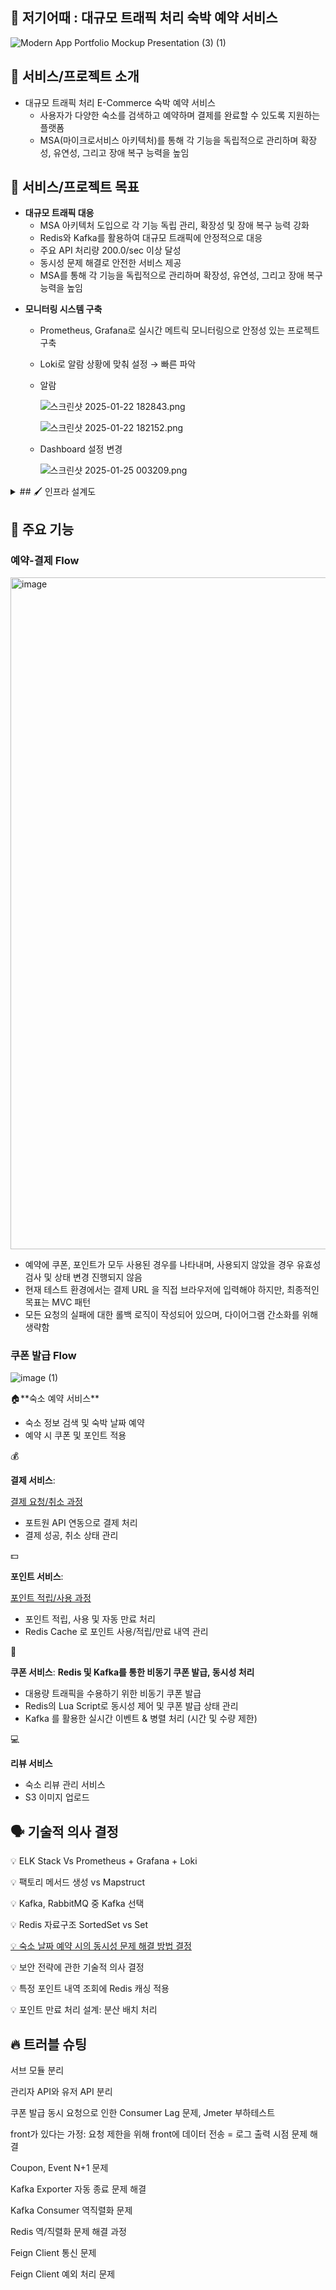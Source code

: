 ## 🏡 저기어때 : 대규모 트래픽 처리 숙박 예약 서비스

![Modern App Portfolio Mockup Presentation (3) (1)](https://github.com/user-attachments/assets/61b3d03e-f550-451f-9dab-c6416631ee1c)


## 👋 서비스/프로젝트 소개

<aside>

- 대규모 트래픽 처리 E-Commerce 숙박 예약 서비스
    - 사용자가 다양한 숙소를 검색하고 예약하며 결제를 완료할 수 있도록 지원하는 플랫폼
    - MSA(마이크로서비스 아키텍처)를 통해 각 기능을 독립적으로 관리하며 확장성, 유연성, 그리고 장애 복구 능력을 높임
</aside>

## 👑 서비스/프로젝트 목표

<aside>

- **대규모 트래픽 대응**
    - MSA 아키텍처 도입으로 각 기능 독립 관리, 확장성 및 장애 복구 능력 강화
    - Redis와 Kafka를 활용하여 대규모 트래픽에 안정적으로 대응
    - 주요 API 처리량 200.0/sec 이상 달성
    - 동시성 문제 해결로 안전한 서비스 제공
    - MSA를 통해 각 기능을 독립적으로 관리하며 확장성, 유연성, 그리고 장애 복구 능력을 높임
</aside>

<aside>

- **모니터링 시스템 구축**
    - Prometheus, Grafana로 실시간 메트릭 모니터링으로 안정성 있는 프로젝트 구축
    - Loki로 알람 상황에 맞춰 설정 → 빠른 파악
    - 알람
        
        ![스크린샷 2025-01-22 182843.png](attachment:d58871cc-23e4-4837-aa3d-aa478597fa36:스크린샷_2025-01-22_182843.png)
        
        ![스크린샷 2025-01-22 182152.png](attachment:f4417e35-8449-41cb-b06a-247e0fee4766:스크린샷_2025-01-22_182152.png)
        
    - Dashboard 설정 변경
        
        ![스크린샷 2025-01-25 003209.png](attachment:1995fe8e-6ad6-467b-b9c0-d5c11eb06432:스크린샷_2025-01-25_003209.png)
        
</aside>

<details>
<summary>## 🖌 인프라 설계도</summary>
![제목 없는 다이어그램 drawio](https://github.com/user-attachments/assets/fc4cbd06-5619-484b-839d-bc6734ab42f7)
</details>

## 📄 주요 기능

### 예약-결제 Flow

<img width="1075" alt="image" src="https://github.com/user-attachments/assets/1dbcfbbc-5454-43c3-9da4-8d0c474e3cf9" />


- 예약에 쿠폰, 포인트가 모두 사용된 경우를 나타내며, 사용되지 않았을 경우 유효성 검사 및 상태 변경 진행되지 않음
- 현재 테스트 환경에서는 결제 URL 을 직접 브라우저에 입력해야 하지만, 최종적인 목표는 MVC 패턴
- 모든 요청의 실패에 대한 롤백 로직이 작성되어 있으며, 다이어그램 간소화를 위해 생략함

### 쿠폰 발급 Flow

![image (1)](https://github.com/user-attachments/assets/059c7716-6669-4c3b-854a-5464d080f135)

<aside>
🏠**숙소 예약 서비스**

- 숙소 정보 검색 및 숙박 날짜 예약
- 예약 시 쿠폰 및 포인트 적용
</aside>

<aside>
💰

**결제 서비스**:

[결제 요청/취소 과정](https://www.notion.so/7ecd7621e166448fb5dc606708f38c55?pvs=21)

- 포트원 API 연동으로 결제 처리
- 결제 성공, 취소 상태 관리
</aside>

<aside>
💵

**포인트 서비스**:

[포인트 적립/사용 과정](https://www.notion.so/1842dc3ef514812e81b8cdd71a7e2231?pvs=21)

- 포인트 적립, 사용 및 자동 만료 처리
- Redis Cache 로 포인트 사용/적립/만료 내역 관리
</aside>

<aside>
🎫

**쿠폰 서비스**: **Redis 및 Kafka를 통한 비동기 쿠폰 발급, 동시성 처리**

- 대용량 트래픽을 수용하기 위한 비동기 쿠폰 발급
- Redis의 Lua Script로 동시성 제어 및 쿠폰 발급 상태 관리
- Kafka 를 활용한 실시간 이벤트 & 병렬 처리 (시간 및 수량 제한)
</aside>

<aside>
💻

**리뷰 서비스**

- 숙소 리뷰 관리 서비스
- S3 이미지 업로드
</aside>

## 🗣️ 기술적 의사 결정
💡 ELK Stack Vs Prometheus + Grafana + Loki

💡 팩토리 메서드 생성 vs Mapstruct

💡 Kafka, RabbitMQ 중 Kafka 선택

💡 Redis 자료구조 SortedSet vs Set

[💡 숙소 날짜 예약 시의 동시성 문제 해결 방법 결정](https://github.com/How-about-over-there/server/wiki/%5BConcern%5D-%EB%8F%99%EC%8B%9C%EC%84%B1)

💡 보안 전략에 관한 기술적 의사 결정

💡 특정 포인트 내역 조회에 Redis 캐싱 적용

💡 포인트 만료 처리 설계: 분산 배치 처리

## 🔥 트러블 슈팅

서브 모듈 분리

관리자 API와 유저 API 분리 

쿠폰 발급 동시 요청으로 인한 Consumer Lag 문제, Jmeter 부하테스트

front가 있다는 가정: 요청 제한을 위해  front에 데이터 전송 = 로그 출력 시점 문제 해결

Coupon, Event N+1 문제 

Kafka Exporter 자동 종료 문제 해결 

Kafka Consumer 역직렬화 문제 

Redis 역/직렬화 문제 해결 과정

Feign Client 통신 문제

Feign Client 예외 처리 문제 
